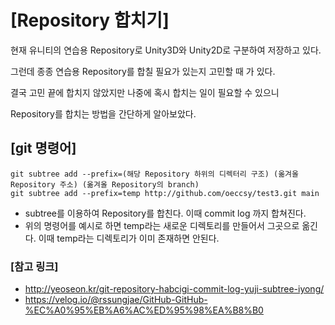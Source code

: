 # [Repository 합치기]

현재 유니티의 연습용 Repository로 Unity3D와 Unity2D로 구분하여 저장하고 있다.

그런데 종종 연습용 Repository를 합칠 필요가 있는지 고민할 때 가 있다.

결국 고민 끝에 합치지 않았지만 나중에 혹시 합치는 일이 필요할 수 있으니

Repository를 합치는 방법을 간단하게 알아보았다.

## [git 명령어]

`git subtree add --prefix=(해당 Repository 하위의 디렉터리 구조) (옮겨올 Repository 주소) (옮겨올 Repository의 branch)`  
`git subtree add --prefix=temp http://github.com/oeccsy/test3.git main`
* subtree를 이용하여 Repository를 합친다. 이때 commit log 까지 합쳐진다.
* 위의 명령어를 예시로 하면 temp라는 새로운 디렉토리를 만들어서 그곳으로 옮긴다. 이때 temp라는 디렉토리가 이미 존재하면 안된다.

### [참고 링크]
* http://yeoseon.kr/git-repository-habcigi-commit-log-yuji-subtree-iyong/  
* https://velog.io/@rssungjae/GitHub-GitHub-%EC%A0%95%EB%A6%AC%ED%95%98%EA%B8%B0
